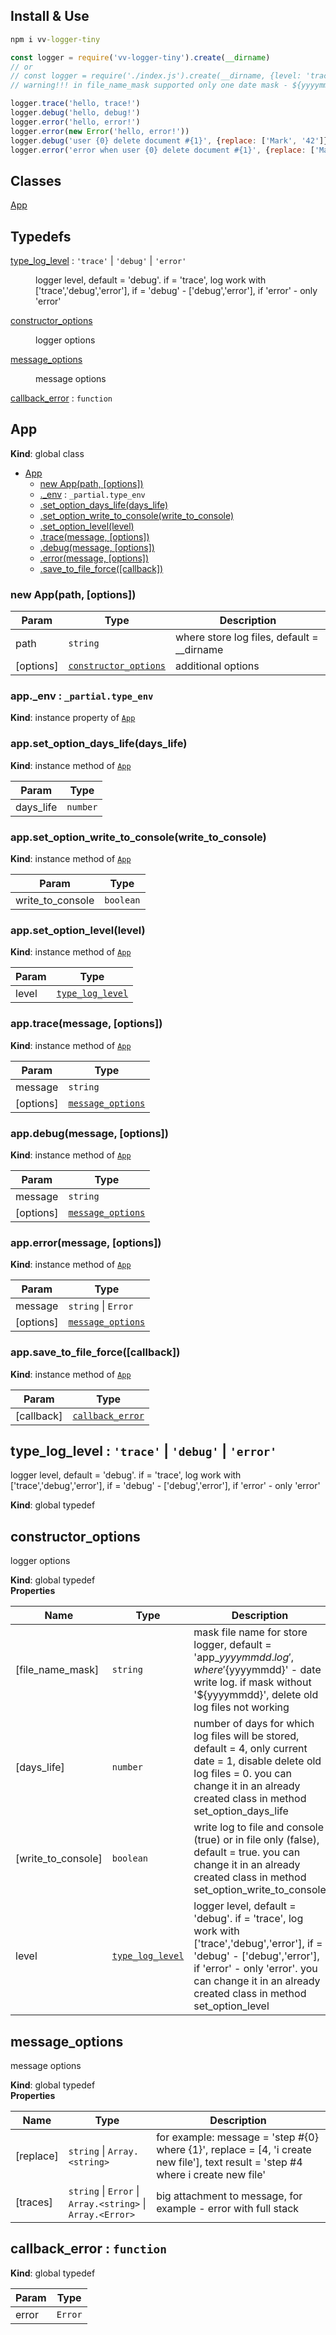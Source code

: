 ## Install & Use
```cmd
npm i vv-logger-tiny
```
```js
const logger = require('vv-logger-tiny').create(__dirname)
// or
// const logger = require('./index.js').create(__dirname, {level: 'trace', file_name_mask: 'app_${yyyymmdd}.log', days_life: 4, write_to_console: true})
// warning!!! in file_name_mask supported only one date mask - ${yyyymmdd}!!!

logger.trace('hello, trace!')
logger.debug('hello, debug!')
logger.error('hello, error!')
logger.error(new Error('hello, error!'))
logger.debug('user {0} delete document #{1}', {replace: ['Mark', '42']})
logger.error('error when user {0} delete document #{1}', {replace: ['Mark', '42'], traces: new Error('some error')})
```
## Classes

<dl>
<dt><a href="#App">App</a></dt>
<dd></dd>
</dl>

## Typedefs

<dl>
<dt><a href="#type_log_level">type_log_level</a> : <code>&#x27;trace&#x27;</code> | <code>&#x27;debug&#x27;</code> | <code>&#x27;error&#x27;</code></dt>
<dd><p>logger level, default = &#39;debug&#39;. if = &#39;trace&#39;, log work with [&#39;trace&#39;,&#39;debug&#39;,&#39;error&#39;], if = &#39;debug&#39; - [&#39;debug&#39;,&#39;error&#39;], if &#39;error&#39; - only &#39;error&#39;</p>
</dd>
<dt><a href="#constructor_options">constructor_options</a></dt>
<dd><p>logger options</p>
</dd>
<dt><a href="#message_options">message_options</a></dt>
<dd><p>message options</p>
</dd>
<dt><a href="#callback_error">callback_error</a> : <code>function</code></dt>
<dd></dd>
</dl>

<a name="App"></a>

## App
**Kind**: global class  

* [App](#App)
    * [new App(path, [options])](#new_App_new)
    * [._env](#App+_env) : <code>\_partial.type\_env</code>
    * [.set_option_days_life(days_life)](#App+set_option_days_life)
    * [.set_option_write_to_console(write_to_console)](#App+set_option_write_to_console)
    * [.set_option_level(level)](#App+set_option_level)
    * [.trace(message, [options])](#App+trace)
    * [.debug(message, [options])](#App+debug)
    * [.error(message, [options])](#App+error)
    * [.save_to_file_force([callback])](#App+save_to_file_force)

<a name="new_App_new"></a>

### new App(path, [options])

| Param | Type | Description |
| --- | --- | --- |
| path | <code>string</code> | where store log files, default = __dirname |
| [options] | [<code>constructor\_options</code>](#constructor_options) | additional options |

<a name="App+_env"></a>

### app.\_env : <code>\_partial.type\_env</code>
**Kind**: instance property of [<code>App</code>](#App)  
<a name="App+set_option_days_life"></a>

### app.set\_option\_days\_life(days_life)
**Kind**: instance method of [<code>App</code>](#App)  

| Param | Type |
| --- | --- |
| days_life | <code>number</code> | 

<a name="App+set_option_write_to_console"></a>

### app.set\_option\_write\_to\_console(write_to_console)
**Kind**: instance method of [<code>App</code>](#App)  

| Param | Type |
| --- | --- |
| write_to_console | <code>boolean</code> | 

<a name="App+set_option_level"></a>

### app.set\_option\_level(level)
**Kind**: instance method of [<code>App</code>](#App)  

| Param | Type |
| --- | --- |
| level | [<code>type\_log\_level</code>](#type_log_level) | 

<a name="App+trace"></a>

### app.trace(message, [options])
**Kind**: instance method of [<code>App</code>](#App)  

| Param | Type |
| --- | --- |
| message | <code>string</code> | 
| [options] | [<code>message\_options</code>](#message_options) | 

<a name="App+debug"></a>

### app.debug(message, [options])
**Kind**: instance method of [<code>App</code>](#App)  

| Param | Type |
| --- | --- |
| message | <code>string</code> | 
| [options] | [<code>message\_options</code>](#message_options) | 

<a name="App+error"></a>

### app.error(message, [options])
**Kind**: instance method of [<code>App</code>](#App)  

| Param | Type |
| --- | --- |
| message | <code>string</code> \| <code>Error</code> | 
| [options] | [<code>message\_options</code>](#message_options) | 

<a name="App+save_to_file_force"></a>

### app.save\_to\_file\_force([callback])
**Kind**: instance method of [<code>App</code>](#App)  

| Param | Type |
| --- | --- |
| [callback] | [<code>callback\_error</code>](#callback_error) | 

<a name="type_log_level"></a>

## type\_log\_level : <code>&#x27;trace&#x27;</code> \| <code>&#x27;debug&#x27;</code> \| <code>&#x27;error&#x27;</code>
logger level, default = 'debug'. if = 'trace', log work with ['trace','debug','error'], if = 'debug' - ['debug','error'], if 'error' - only 'error'

**Kind**: global typedef  
<a name="constructor_options"></a>

## constructor\_options
logger options

**Kind**: global typedef  
**Properties**

| Name | Type | Description |
| --- | --- | --- |
| [file_name_mask] | <code>string</code> | mask file name for store logger, default = 'app_${yyyymmdd}.log', where '${yyyymmdd}' - date write log. if mask without '${yyyymmdd}', delete old log files not working |
| [days_life] | <code>number</code> | number of days for which log files will be stored, default = 4, only current date = 1, disable delete old log files = 0. you can change it in an already created class in method set_option_days_life |
| [write_to_console] | <code>boolean</code> | write log to file and console (true) or in file only (false), default = true. you can change it in an already created class in method set_option_write_to_console |
| level | [<code>type\_log\_level</code>](#type_log_level) | logger level, default = 'debug'. if = 'trace', log work with ['trace','debug','error'], if = 'debug' - ['debug','error'], if 'error' - only 'error'. you can change it in an already created class in method set_option_level |

<a name="message_options"></a>

## message\_options
message options

**Kind**: global typedef  
**Properties**

| Name | Type | Description |
| --- | --- | --- |
| [replace] | <code>string</code> \| <code>Array.&lt;string&gt;</code> | for example: message = 'step #{0} where {1}', replace = [4, 'i create new file'], text result = 'step #4 where i create new file' |
| [traces] | <code>string</code> \| <code>Error</code> \| <code>Array.&lt;string&gt;</code> \| <code>Array.&lt;Error&gt;</code> | big attachment to message, for example - error with full stack |

<a name="callback_error"></a>

## callback\_error : <code>function</code>
**Kind**: global typedef  

| Param | Type |
| --- | --- |
| error | <code>Error</code> | 

